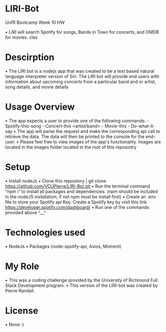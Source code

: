# LIRI-Bot
UofR Bootcamp Week 10 HW 

  • LIRI will search Spotify for songs, Bands in Town for concerts, and OMDB for movies.
cles

# Descirption
  •	The LIRI bot is a nodejs app that was created to be a text based natural language interpreter version of Siri. The LIRI bot will      provide end users with information about upcoming concerts from a particular band and or artist, song details, and movie details

# Usage Overview
  •	The app expects a user to provide one of the following commands:
    -	Spotify-this-song <song name>
    -	Concert-this <artist/band>
    -	Movie-this <movie title>
    -	Do-what-it-say
  •	The app will parse the request and make the corresponding api call to retrieve the data. The data will then be printed to the console for the end-user. 
  •	Please feel free to view images of the app's functionality. Images are located in the images folder located in the root of this reposiotry

# Setup
  •	Install nodeJs
  •	Clone this repository | git clone https://github.com/VCUPierre/LIRI-Bot.git
  •	Run the terminal command “npm i” to install all packages and dependencies. (npm should be included in the nodeJS installation, if not   npm must be install first)
  •	Create an .env file to store your Spotify api Key. Create a Spotify key by visit this link https://developer.spotify.com/dashboard/
  •	Run one of the commands provided above ^__^

# Technologies used
  •	NodeJs
  •	Packages (node-spotify-api, Axios, Moment)
  
# My Role
  •	This was a coding challenge provided by the University of Richmond Full Stack Development program. 
  •	This version of the LIRI-bot was created by Pierre Randall. 

# License
  • None :)	

